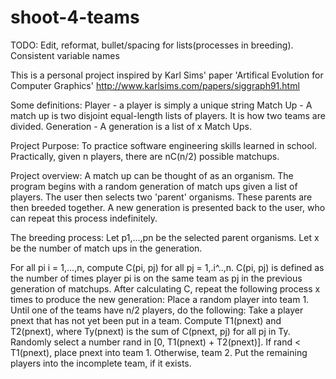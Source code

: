 # shoot-4-teams

TODO: Edit, reformat, bullet/spacing for lists(processes in breeding). Consistent variable names

This is a personal project inspired by Karl Sims' paper 'Artifical Evolution for Computer Graphics'
http://www.karlsims.com/papers/siggraph91.html

Some definitions:
Player - a player is simply a unique string
Match Up - A match up is two disjoint equal-length lists of players. It is how two teams are divided.
Generation - A generation is a list of x Match Ups.

Project Purpose:
To practice software engineering skills learned in school.
Practically, given n players, there are nC(n/2) possible matchups.

Project overview:
A match up can be thought of as an organism. The program begins with a random generation of match ups
given a list of players. The user then selects two 'parent' organisms. These parents are then breeded together.
A new generation is presented back to the user, who can repeat this process indefinitely.

The breeding process:
Let p1,...,pn be the selected parent organisms.
Let x be the number of match ups in the generation.

For all pi i = 1,...,n, compute C(pi, pj) for all pj = 1,.i^..,n.
C(pi, pj) is defined as the number of times player pi is on the same team as pj in the previous generation of matchups.
After calculating C, repeat the following process x times to produce the new generation:
Place a random player into team 1.
Until one of the teams have n/2 players, do the following:
Take a player pnext that has not yet been put in a team.
Compute T1(pnext) and T2(pnext), where Ty(pnext) is the sum of C(pnext, pj) for all pj in Ty.
Randomly select a number rand in [0, T1(pnext) + T2(pnext)].
If rand < T1(pnext), place pnext into team 1. Otherwise, team 2.
Put the remaining players into the incomplete team, if it exists.
